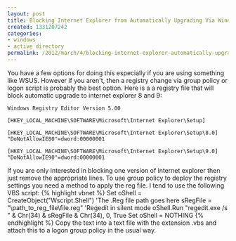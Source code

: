 ```yaml
---
layout: post
title: Blocking Internet Explorer from Automatically Upgrading Via Windows Update
created: 1331207242
categories:
- windows
- active directory
permalink: /2012/march/4/blocking-internet-explorer-automatically-upgrading-windows-update/
---
```

You have a few options for doing this especially if you are using something like WSUS. However if you aren't, then a registry change via group policy or logon script is probably the best option. Here is a a registry file that will block automatic upgrade to internet explorer 8 and 9:

`Windows Registry Editor Version 5.00`
   
`[HKEY_LOCAL_MACHINE\SOFTWARE\Microsoft\Internet Explorer\Setup]`

`[HKEY_LOCAL_MACHINE\SOFTWARE\Microsoft\Internet Explorer\Setup\8.0]`
`"DoNotAllowIE80"=dword:00000001`

`[HKEY_LOCAL_MACHINE\SOFTWARE\Microsoft\Internet Explorer\Setup\9.0]`
`"DoNotAllowIE90"=dword:00000001`

If you are only interested in blocking one version of internet explorer then just remove the appropriate lines. To use group policy to deploy the registry settings you need a method to apply the reg file. I tend to use the following VBS script:
{% highlight vbnet %}
Set oShell = CreateObject("Wscript.Shell") 
'The .Reg file path goes here
sRegFile = "\\path_to_reg_file\file.reg" 
'Regedit in silent mode
oShell.Run "regedit.exe /s " & Chr(34) & sRegFile & Chr(34), 0, True
Set oShell = NOTHING
{% endhighlight %}
Copy the text into a text file with the extension .vbs and attach this to a logon group policy in the usual way.
